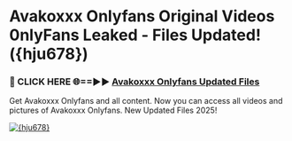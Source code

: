 # Avakoxxx Onlyfans Original Videos 0nlyFans Leaked - Files Updated! ({hju678})

<h3>🔴 CLICK HERE 🌐==►► <a href="https://tinyurl.com/ms9xzufz" rel="nofollow">Avakoxxx Onlyfans Updated Files</a></h3>

Get Avakoxxx Onlyfans and all content. Now you can access all videos and pictures of Avakoxxx Onlyfans. New Updated Files 2025!

[![{hju678}](https://i.imgur.com/PQ7UWWw.gif)](https://tinyurl.com/ms9xzufz)